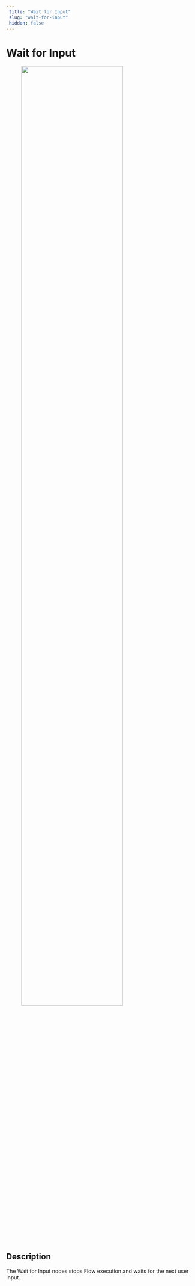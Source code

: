 ```yaml
---
 title: "Wait for Input" 
 slug: "wait-for-input" 
 hidden: false 
---
```

# Wait for Input

<figure>
  <img class="image-center" src="{{config.site_url}}ai/flow-nodes/images/logic/wait-for-input.png" width="80%" />
</figure>

## Description
<div class="divider"></div>

The Wait for Input nodes stops Flow execution and waits for the next user input.